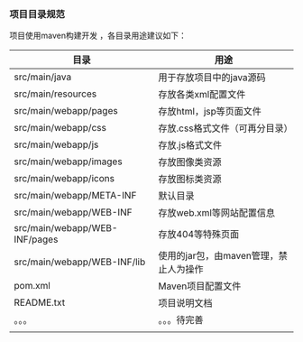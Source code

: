### 项目目录规范

项目使用maven构建开发 ，各目录用途建议如下：

| 目录                          | 用途                                   |
| ----------------------------- | -------------------------------------- |
| src/main/java                 | 用于存放项目中的java源码               |
| src/main/resources            | 存放各类xml配置文件                    |
| src/main/webapp/pages         | 存放html，jsp等页面文件                |
| src/main/webapp/css           | 存放.css格式文件（可再分目录）         |
| src/main/webapp/js            | 存放.js格式文件                        |
| src/main/webapp/images        | 存放图像类资源                         |
| src/main/webapp/icons         | 存放图标类资源                         |
| src/main/webapp/META-INF      | 默认目录                               |
| src/main/webapp/WEB-INF       | 存放web.xml等网站配置信息              |
| src/main/webapp/WEB-INF/pages | 存放404等特殊页面                      |
| src/main/webapp/WEB-INF/lib   | 使用的jar包，由maven管理，禁止人为操作 |
| pom.xml                       | Maven项目配置文件                      |
| README.txt                    | 项目说明文档                           |
| 。。。                        | 。。。待完善                           |
|                               |                                        |

